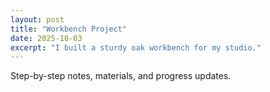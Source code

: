 ```yaml
---
layout: post
title: "Workbench Project"
date: 2025-10-03
excerpt: "I built a sturdy oak workbench for my studio."
---
```


Step-by-step notes, materials, and progress updates.
